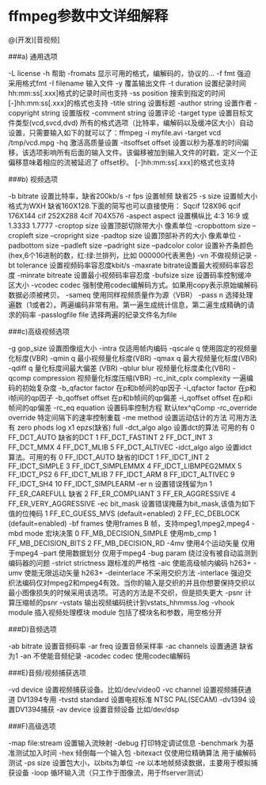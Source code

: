 # ffmpeg参数中文详细解释

@(开发)[音视频]

###a) 通用选项

-L license
-h 帮助
-fromats 显示可用的格式，编解码的，协议的...
-f fmt 强迫采用格式fmt
-I filename 输入文件
-y 覆盖输出文件
-t duration 设置纪录时间 hh:mm:ss[.xxx]格式的记录时间也支持
-ss position 搜索到指定的时间 [-]hh:mm:ss[.xxx]的格式也支持
-title string 设置标题
-author string 设置作者
-copyright string 设置版权
-comment string 设置评论
-target type 设置目标文件类型(vcd,svcd,dvd) 所有的格式选项（比特率，编解码以及缓冲区大小）自动设置，只需要输入如下的就可以了：ffmpeg -i myfile.avi -target vcd /tmp/vcd.mpg
-hq 激活高质量设置
-itsoffset offset 设置以秒为基准的时间偏移，该选项影响所有后面的输入文件。该偏移被加到输入文件的时戳，定义一个正偏移意味着相应的流被延迟了 offset秒。 [-]hh:mm:ss[.xxx]的格式也支持

###b) 视频选项

-b bitrate 设置比特率，缺省200kb/s
-r fps 设置帧频 缺省25
-s size 设置帧大小 格式为WXH 缺省160X128.下面的简写也可以直接使用：
Sqcif 128X96 qcif 176X144 cif 252X288 4cif 704X576
-aspect aspect 设置横纵比 4:3 16:9 或 1.3333 1.7777
-croptop size 设置顶部切除带大小 像素单位
-cropbottom size –cropleft size –cropright size
-padtop size 设置顶部补齐的大小 像素单位
-padbottom size –padleft size –padright size –padcolor color 设置补齐条颜色(hex,6个16进制的数，红:绿:兰排列，比如 000000代表黑色)
-vn 不做视频记录
-bt tolerance 设置视频码率容忍度kbit/s
-maxrate bitrate设置最大视频码率容忍度
-minrate bitreate 设置最小视频码率容忍度
-bufsize size 设置码率控制缓冲区大小
-vcodec codec 强制使用codec编解码方式。如果用copy表示原始编解码数据必须被拷贝。
-sameq 使用同样视频质量作为源（VBR）
-pass n 选择处理遍数（1或者2）。两遍编码非常有用。第一遍生成统计信息，第二遍生成精确的请求的码率
-passlogfile file 选择两遍的纪录文件名为file

###c)高级视频选项

-g gop_size 设置图像组大小
-intra 仅适用帧内编码
-qscale q 使用固定的视频量化标度(VBR)
-qmin q 最小视频量化标度(VBR)
-qmax q 最大视频量化标度(VBR)
-qdiff q 量化标度间最大偏差 (VBR)
-qblur blur 视频量化标度柔化(VBR)
-qcomp compression 视频量化标度压缩(VBR)
-rc_init_cplx complexity 一遍编码的初始复杂度
-b_qfactor factor 在p和b帧间的qp因子
-i_qfactor factor 在p和i帧间的qp因子
-b_qoffset offset 在p和b帧间的qp偏差
-i_qoffset offset 在p和i帧间的qp偏差
-rc_eq equation 设置码率控制方程 默认tex^qComp
-rc_override override 特定间隔下的速率控制重载
-me method 设置运动估计的方法 可用方法有 zero phods log x1 epzs(缺省) full
-dct_algo algo 设置dct的算法 可用的有 0 FF_DCT_AUTO 缺省的DCT 1 FF_DCT_FASTINT 2 FF_DCT_INT 3 FF_DCT_MMX 4 FF_DCT_MLIB 5 FF_DCT_ALTIVEC
-idct_algo algo 设置idct算法。可用的有 0 FF_IDCT_AUTO 缺省的IDCT 1 FF_IDCT_INT 2 FF_IDCT_SIMPLE 3 FF_IDCT_SIMPLEMMX 4 FF_IDCT_LIBMPEG2MMX 5 FF_IDCT_PS2 6 FF_IDCT_MLIB 7 FF_IDCT_ARM 8 FF_IDCT_ALTIVEC 9 FF_IDCT_SH4 10 FF_IDCT_SIMPLEARM
-er n 设置错误残留为n 1 FF_ER_CAREFULL 缺省 2 FF_ER_COMPLIANT 3 FF_ER_AGGRESSIVE 4 FF_ER_VERY_AGGRESSIVE
-ec bit_mask 设置错误掩蔽为bit_mask,该值为如下值的位掩码 1 FF_EC_GUESS_MVS (default=enabled) 2 FF_EC_DEBLOCK (default=enabled)
-bf frames 使用frames B 帧，支持mpeg1,mpeg2,mpeg4
-mbd mode 宏块决策 0 FF_MB_DECISION_SIMPLE 使用mb_cmp 1 FF_MB_DECISION_BITS 2 FF_MB_DECISION_RD
-4mv 使用4个运动矢量 仅用于mpeg4
-part 使用数据划分 仅用于mpeg4
-bug param 绕过没有被自动监测到编码器的问题
-strict strictness 跟标准的严格性
-aic 使能高级帧内编码 h263+
-umv 使能无限运动矢量 h263+
-deinterlace 不采用交织方法
-interlace 强迫交织法编码仅对mpeg2和mpeg4有效。当你的输入是交织的并且你想要保持交织以最小图像损失的时候采用该选项。可选的方法是不交织，但是损失更大
-psnr 计算压缩帧的psnr
-vstats 输出视频编码统计到vstats_hhmmss.log
-vhook module 插入视频处理模块 module 包括了模块名和参数，用空格分开

###D)音频选项

-ab bitrate 设置音频码率
-ar freq 设置音频采样率
-ac channels 设置通道 缺省为1
-an 不使能音频纪录
-acodec codec 使用codec编解码

###E)音频/视频捕获选项

-vd device 设置视频捕获设备。比如/dev/video0
-vc channel 设置视频捕获通道 DV1394专用
-tvstd standard 设置电视标准 NTSC PAL(SECAM)
-dv1394 设置DV1394捕获
-av device 设置音频设备 比如/dev/dsp

###F)高级选项

-map file:stream 设置输入流映射
-debug 打印特定调试信息
-benchmark 为基准测试加入时间
-hex 倾倒每一个输入包
-bitexact 仅使用位精确算法 用于编解码测试
-ps size 设置包大小，以bits为单位
-re 以本地帧频读数据，主要用于模拟捕获设备
-loop 循环输入流（只工作于图像流，用于ffserver测试）